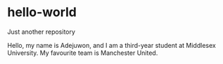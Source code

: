 # hello-world
Just another repository

Hello, my name is Adejuwon, and I am a third-year student at Middlesex University.
My favourite team is Manchester United.
